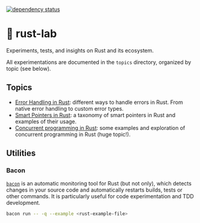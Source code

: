 [![dependency status](https://deps.rs/repo/github/be-next/rust-lab/status.svg?path=%2F)](https://deps.rs/repo/github/be-next/rust-lab?path=%2F)

# 🔬 rust-lab

Experiments, tests, and insights on Rust and its ecosystem.

All experimentations are documented in the `topics` directory, organized by topic (see below).

## Topics

- [Error Handling in Rust](topics/rust-error-handling/README.md): different ways to handle errors in Rust. From native error handling to custom error types.
- [Smart Pointers in Rust](topics/rust-smart-pointers/README.md): a taxonomy of smart pointers in Rust and examples of their usage.
- [Concurrent programming in Rust](topics/rust-concurrent-programming/README.md): some examples and exploration of concurrent programming in Rust (huge topic!).

## Utilities

### Bacon

[`bacon`](https://crates.io/crates/bacon) is an automatic monitoring tool for Rust (but not only), which detects changes in your source code and automatically restarts builds, tests or other commands. It is particularly useful for code experimentation and TDD development.

```bash
bacon run -- -q --example <rust-example-file>
```
